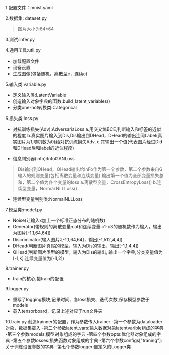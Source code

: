 1.配置文件：mnist.yaml

2.数据集: dataset.py
>图片大小为64*64

3.测试:infer.py

4.通用工具:util.py
  - 加载配置文件
  - 设备设置
  - 生成图像(包括随机，离散型c，连续c)

5.输入类:variable.py
  - 定义输入类:LatentVariable
  - 创造输入对象字典的函数:build_latent_variables()
  - 分类one-hot转换类:Categorical

6.损失类:loss.py
 - 对抗训练损失(Adv):AdversariaLoss
  a.用交叉熵BCE,判断输入和标签的近似的程度
  b.真实图片输入到Dis,Dis输出到DHead，DHead的输出连同Label(真实图片为1,随机数为0)给对抗训练损失Adv,
  c.其输出一个值(代表图片经过Did和DHead后和label的近似程度)
 
 
 - 信息判别器(info):InfoGANLoss
  >Dis输出到QHead，QHead输出给InFo作为第一个参数，第二个参数来自G输入的规则变量(包括离散变量和连续变量)
  >输出第一个值为全部变量损失总和，第二个值为各个变量的loss
  a.离散型变量，CrossEntropyLoss()
  b.连续型变量，NormarNLLLoss()
  
 - 连续型变量判别类:NormalNLLLoss
 
 7.模型类:model.py
  - Noise(让输入x加上一个标准正态分布的随机数)
  - Generator(带规则的离散变量:cat和连续变量:c1-c3的随机数作为输入，输出为图片[-1,1,64,64])
  - Discriminator(输入图片:[-1,1,64,64]，输出[-1,512,4,4])
  - DHead(判断图片真假的模型，输入为Dis的输出，输出[-1,1,4,4])
  - QHead(判断图片类型的模型，输入为Dis的输出, 输出一个字典,分类变量值为[-1,k],连续变量值为[-1,2])
 
 8.trainer.py
  - train的核心,接train的配置
 
 9.logger.py
 - 重写了logging模块,记录时间、各loss损失、迭代次数,保存模型参数于models
 - 载入tensorboard，记录上述对应于run文件夹
 
 10.train.py
 创造trainner的配置，作为参数传入trainer
     -第一个参数为dataloader对象，数据集载入
     -第二个参数latent_vars:输入数据对象latentvarible组成的字典
     -第三个参数models:模型对象组成的字典
     -第四个参数opts:优化器对象组成的字典
     -第五个参数losses:损失函数对象组成的字典
     -第六个参数configs["traning"]:关于训练设置参数的字典
     -第七个参数logger:自定义的Logger类

  
